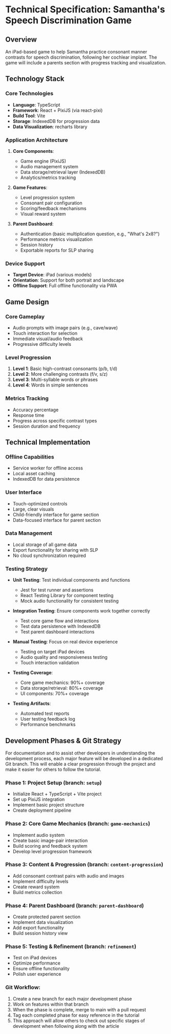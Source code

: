# Technical Specification: Samantha's Speech Discrimination Game

## Overview
An iPad-based game to help Samantha practice consonant manner contrasts for speech discrimination, following her cochlear implant. The game will include a parents section with progress tracking and visualization.

## Technology Stack

### Core Technologies
- **Language**: TypeScript
- **Framework**: React + PixiJS (via react-pixi)
- **Build Tool**: Vite
- **Storage**: IndexedDB for progression data
- **Data Visualization**: recharts library

### Application Architecture
1. **Core Components**:
   - Game engine (PixiJS)
   - Audio management system
   - Data storage/retrieval layer (IndexedDB)
   - Analytics/metrics tracking

2. **Game Features**:
   - Level progression system
   - Consonant pair configuration
   - Scoring/feedback mechanisms
   - Visual reward system

3. **Parent Dashboard**:
   - Authentication (basic multiplication question, e.g., "What's 2x8?")
   - Performance metrics visualization
   - Session history
   - Exportable reports for SLP sharing

### Device Support
- **Target Device**: iPad (various models)
- **Orientation**: Support for both portrait and landscape
- **Offline Support**: Full offline functionality via PWA

## Game Design

### Core Gameplay
- Audio prompts with image pairs (e.g., cave/wave)
- Touch interaction for selection
- Immediate visual/audio feedback
- Progressive difficulty levels

### Level Progression
1. **Level 1**: Basic high-contrast consonants (p/b, t/d)
2. **Level 2**: More challenging contrasts (f/v, s/z)
3. **Level 3**: Multi-syllable words or phrases
4. **Level 4**: Words in simple sentences

### Metrics Tracking
- Accuracy percentage
- Response time
- Progress across specific contrast types
- Session duration and frequency

## Technical Implementation

### Offline Capabilities
- Service worker for offline access
- Local asset caching
- IndexedDB for data persistence

### User Interface
- Touch-optimized controls
- Large, clear visuals
- Child-friendly interface for game section
- Data-focused interface for parent section

### Data Management
- Local storage of all game data
- Export functionality for sharing with SLP
- No cloud synchronization required

### Testing Strategy
- **Unit Testing**: Test individual components and functions
  - Jest for test runner and assertions
  - React Testing Library for component testing
  - Mock audio functionality for consistent testing
  
- **Integration Testing**: Ensure components work together correctly
  - Test core game flow and interactions
  - Test data persistence with IndexedDB
  - Test parent dashboard interactions
  
- **Manual Testing**: Focus on real device experience
  - Testing on target iPad devices
  - Audio quality and responsiveness testing
  - Touch interaction validation
  
- **Testing Coverage**:
  - Core game mechanics: 90%+ coverage
  - Data storage/retrieval: 80%+ coverage
  - UI components: 70%+ coverage
  
- **Testing Artifacts**:
  - Automated test reports
  - User testing feedback log
  - Performance benchmarks

## Development Phases & Git Strategy

For documentation and to assist other developers in understanding the development process, each major feature will be developed in a dedicated Git branch. This will enable a clear progression through the project and make it easier for others to follow the tutorial.

### Phase 1: Project Setup (branch: `setup`)
- Initialize React + TypeScript + Vite project
- Set up PixiJS integration
- Implement basic project structure
- Create deployment pipeline

### Phase 2: Core Game Mechanics (branch: `game-mechanics`)
- Implement audio system
- Create basic image-pair interaction
- Build scoring and feedback system
- Develop level progression framework

### Phase 3: Content & Progression (branch: `content-progression`)
- Add consonant contrast pairs with audio and images
- Implement difficulty levels
- Create reward system
- Build metrics collection

### Phase 4: Parent Dashboard (branch: `parent-dashboard`)
- Create protected parent section
- Implement data visualization
- Add export functionality
- Build session history view

### Phase 5: Testing & Refinement (branch: `refinement`)
- Test on iPad devices
- Optimize performance
- Ensure offline functionality
- Polish user experience

### Git Workflow:
1. Create a new branch for each major development phase
2. Work on features within that branch
3. When the phase is complete, merge to main with a pull request
4. Tag each completed phase for easy reference in the tutorial
5. This approach will allow others to check out specific stages of development when following along with the article